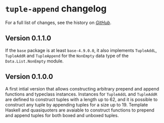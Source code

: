 # `tuple-append` changelog

For a full list of changes, see the history on [*GitHub*](https://github.com/hapytex/tuple-append).

## Version 0.1.1.0

If the `base` package is at least `base-4.9.0.0`, it also implements `TupleAddL`, `TupleAddR` and `TupleAppend` for the `NonEmpty` data type of the `Data.List.NonEmpty` module.

## Version 0.1.0.0

A first intial version that allows constructing arbitrary prepend and append functions and typeclass instances. Instances for `TupleAddL` and `TupleAddR` are defined to construct tuples with a length up to 62, and it is possible to construct any tuple by appending tuples for a size up to 19. Template Haskell and quasiquoters are avaiable to construct functions to prepend and append tuples for both boxed and unboxed tuples.
